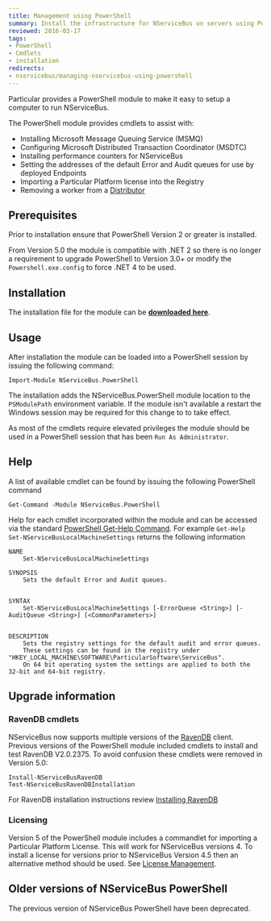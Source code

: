 ```yaml
---
title: Management using PowerShell
summary: Install the infrastructure for NServiceBus on servers using PowerShell.
reviewed: 2016-03-17
tags:
- PowerShell
- Cmdlets
- installation
redirects:
- nservicebus/managing-nservicebus-using-powershell
---
```


Particular provides a PowerShell module to make it easy to setup a computer to run NServiceBus.

The PowerShell module provides cmdlets to assist with:

 * Installing Microsoft Message Queuing Service (MSMQ)
 * Configuring Microsoft Distributed Transaction Coordinator (MSDTC)
 * Installing performance counters for NServiceBus
 * Setting the addresses of the default Error and Audit queues for use by deployed Endpoints
 * Importing a Particular Platform license into the Registry
 * Removing a worker from a [Distributor](/nservicebus/scalability-and-ha/distributor/)


## Prerequisites

Prior to installation ensure that PowerShell Version 2 or greater is installed.

From Version 5.0 the module is compatible with .NET 2 so there is no longer a requirement to upgrade PowerShell to Version 3.0+ or modify the `Powershell.exe.config` to force .NET 4 to be used.


## Installation

The installation file for the module can be **[downloaded here](https://github.com/particular/NServiceBus.Powershell/releases/latest)**.


## Usage

After installation the module can be loaded into a PowerShell session by issuing the following command:

	Import-Module NServiceBus.PowerShell

The installation adds the NServiceBus.PowerShell module location to the `PSModulePath` environment variable. If the module isn't available a restart the Windows session may be required for this change to to take effect.

As most of the cmdlets require elevated privileges the module should be used in a PowerShell session that has been `Run As Administrator`.

## Help

A list of available cmdlet can be found by issuing the following PowerShell command

	Get-Command -Module NServiceBus.PowerShell

Help for each cmdlet incorporated within the module and can be accessed via the standard [PowerShell Get-Help Command](https://technet.microsoft.com/en-us/library/ee176848.aspx). For example `Get-Help Set-NServiceBusLocalMachineSettings` returns the following information

```no-highlight
NAME
    Set-NServiceBusLocalMachineSettings

SYNOPSIS
    Sets the default Error and Audit queues.


SYNTAX
    Set-NServiceBusLocalMachineSettings [-ErrorQueue <String>] [-AuditQueue <String>] [<CommonParameters>]


DESCRIPTION
    Sets the registry settings for the default audit and error queues.
    These settings can be found in the registry under "HKEY_LOCAL_MACHINE\SOFTWARE\ParticularSoftware\ServiceBus".
    On 64 bit operating system the settings are applied to both the 32-bit and 64-bit registry.
```

## Upgrade information


### RavenDB cmdlets

NServiceBus now supports multiple versions of the [RavenDB](/nservicebus/ravendb/version-compatibility.md) client. Previous versions of the PowerShell module included cmdlets to install and test RavenDB V2.0.2375. To avoid confusion these cmdlets were removed in Version 5.0:

	Install-NServiceBusRavenDB
	Test-NServiceBusRavenDBInstallation

For RavenDB installation instructions review [Installing RavenDB](/nservicebus/ravendb/installation.md)


### Licensing

Version 5 of the PowerShell module includes a commandlet for importing a Particular Platform License. This will work for NServiceBus versions 4. To install a license for versions prior to NServiceBus Version 4.5 then an alternative method should be used. See [License Management](/nservicebus/licensing/license-management.md).


## Older versions of NServiceBus PowerShell

The previous version of NServiceBus PowerShell have been deprecated.
